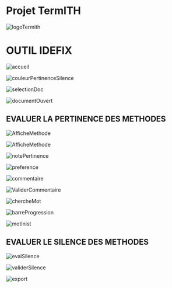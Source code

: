
Projet TermITH
==============
![logoTermith](https://raw.githubusercontent.com/termith-anr/scripts-formats/master/Screens/jpeg/termihLogo.jpg)

OUTIL IDEFIX
============

![accueil](https://raw.githubusercontent.com/termith-anr/scripts-formats/master/Screens/png/accueil.png)

![couleurPertinenceSilence](https://raw.githubusercontent.com/termith-anr/scripts-formats/master/Screens/png/couleurPertSilence.png)

![selectionDoc](https://raw.githubusercontent.com/termith-anr/scripts-formats/master/Screens/png/selectionDoc.png)

![documentOuvert](https://raw.githubusercontent.com/termith-anr/scripts-formats/master/Screens/png/ouvertureDoc.png)

EVALUER LA PERTINENCE DES METHODES
-----------


![AfficheMethode](https://raw.githubusercontent.com/termith-anr/scripts-formats/master/Screens/png/afficheMethode.png)

![AfficheMethode](https://raw.githubusercontent.com/termith-anr/scripts-formats/master/Screens/png/afficheMethodeListe.png)

![notePertinence](https://raw.githubusercontent.com/termith-anr/scripts-formats/master/Screens/png/notePertinence.png)

![preference](https://raw.githubusercontent.com/termith-anr/scripts-formats/master/Screens/png/preference.png)


![commentaire](https://raw.githubusercontent.com/termith-anr/scripts-formats/master/Screens/png/commentaire.jpg)

![ValiderCommentaire](https://raw.githubusercontent.com/termith-anr/scripts-formats/master/Screens/png/validerCommentaire.png)

![chercheMot](https://raw.githubusercontent.com/termith-anr/scripts-formats/master/Screens/png/rechercheMot.png)

![barreProgression](https://raw.githubusercontent.com/termith-anr/scripts-formats/master/Screens/png/barreProgession.png)

![motInist](https://raw.githubusercontent.com/termith-anr/scripts-formats/master/Screens/png/afficheMotInist.png)

EVALUER LE SILENCE DES METHODES
-----------
![evalSilence](https://raw.githubusercontent.com/termith-anr/scripts-formats/master/Screens/png/evalMotInist.png)

![validerSilence](https://raw.githubusercontent.com/termith-anr/scripts-formats/master/Screens/png/ValidationSilence.png)

![export](https://raw.githubusercontent.com/termith-anr/scripts-formats/master/Screens/png/export.png)
